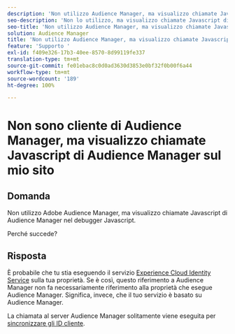 ```yaml
---
description: 'Non utilizzo Audience Manager, ma visualizzo chiamate Javascript di Audience Manager nel debugger Javascript: perché?'
seo-description: 'Non lo utilizzo, ma visualizzo chiamate Javascript di Audience Manager nel debugger Javascript: perché?'
seo-title: 'Non utilizzo Audience Manager, ma visualizzo chiamate Javascript di Audience Manager nel debugger Javascript: perché?'
solution: Audience Manager
title: 'Non utilizzo Audience Manager, ma visualizzo chiamate Javascript di Audience Manager nel debugger Javascript: perché?'
feature: 'Supporto '
exl-id: f409e326-17b3-40ee-8570-8d99119fe337
translation-type: tm+mt
source-git-commit: fe01ebac8c0d0ad3630d3853e0bf32f0b00f6a44
workflow-type: tm+mt
source-wordcount: '189'
ht-degree: 100%

---
```


# Non sono cliente di Audience Manager, ma visualizzo chiamate Javascript di Audience Manager sul mio sito

## Domanda

Non utilizzo Adobe Audience Manager, ma visualizzo chiamate Javascript di Audience Manager nel debugger Javascript.

Perché succede?

## Risposta

È probabile che tu stia eseguendo il servizio [Experience Cloud Identity Service](https://docs.adobe.com/content/help/it-IT/id-service/using/home.html) sulla tua proprietà. Se è così, questo riferimento a Audience Manager non fa necessariamente riferimento alla proprietà che esegue Audience Manager. Significa, invece, che il tuo servizio è basato su Audience Manager.

La chiamata al server Audience Manager solitamente viene eseguita per [sincronizzare gli ID cliente](https://docs.adobe.com/content/help/it-IT/id-service/using/id-service-api/methods/setcustomerids.html).

